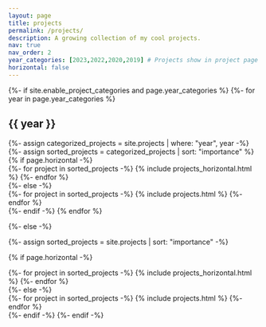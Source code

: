 ```yaml
---
layout: page
title: projects
permalink: /projects/
description: A growing collection of my cool projects.
nav: true
nav_order: 2
year_categories: [2023,2022,2020,2019] # Projects show in project page
horizontal: false
---
```


<!-- pages/projects.md -->
<div class="projects">
{%- if site.enable_project_categories and page.year_categories %}
  <!-- Display categorized projects -->
  {%- for year in page.year_categories %}
  <h2 class="category">{{ year }}</h2>
  {%- assign categorized_projects = site.projects | where: "year", year -%}
  {%- assign sorted_projects = categorized_projects | sort: "importance" %}
  <!-- Generate cards for each project -->
  {% if page.horizontal -%}
  <div class="container">
    <div class="row row-cols-2">
    {%- for project in sorted_projects -%}
      {% include projects_horizontal.html %}
    {%- endfor %}
    </div>
  </div>
  {%- else -%}
  <div class="grid">
    {%- for project in sorted_projects -%}
      {% include projects.html %}
    {%- endfor %}
  </div>
  {%- endif -%}
  {% endfor %}

{%- else -%}
<!-- Display projects without categories -->
  {%- assign sorted_projects = site.projects | sort: "importance" -%}
  <!-- Generate cards for each project -->
  {% if page.horizontal -%}
  <div class="container">
    <div class="row row-cols-2">
    {%- for project in sorted_projects -%}
      {% include projects_horizontal.html %}
    {%- endfor %}
    </div>
  </div>
  {%- else -%}
  <div class="grid">
    {%- for project in sorted_projects -%}
      {% include projects.html %}
    {%- endfor %}
  </div>
  {%- endif -%}
{%- endif -%}
</div>
